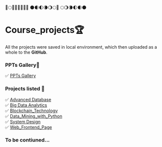 :full_moon_with_face::full_moon::waning_gibbous_moon::waning_crescent_moon::first_quarter_moon::waxing_crescent_moon::new_moon::new_moon_with_face:	:new_moon::waxing_crescent_moon::first_quarter_moon::waning_crescent_moon::waning_gibbous_moon::full_moon::full_moon_with_face:
:full_moon::waning_gibbous_moon::waning_crescent_moon::first_quarter_moon::waxing_crescent_moon::new_moon:

# Course_projects:trophy:
All the projects were saved in local environment, which then uploaded as a whole to the **GitHub**.

### PPTs Gallery:dart:
:white_check_mark: [PPTs Gallery](https://github.com/Edwardus666/Course_projects/tree/main/PPT_gallery)  

### Projects listed :dart:
:white_check_mark: [Advanced Database](https://github.com/Edwardus666/Course_projects/tree/main/Advanced_Database(2020))  
:white_check_mark: [Big Data Analytics](https://github.com/Edwardus666/Course_projects/tree/main/Big_Data_Analytics_with_R)  
:white_check_mark: [Blockchain_Technology](https://github.com/Edwardus666/Course_projects/tree/main/Blockchain_Technology)  
:white_check_mark: [Data_Mining_with_Python](https://github.com/Edwardus666/Course_projects/tree/main/Data_Mining_with_Python)  
:white_check_mark: [System Design](https://github.com/Edwardus666/Course_projects/tree/main/System_Design)     
:white_check_mark: [Web_Frontend_Page](https://github.com/Edwardus666/Course_projects/tree/main/Web_Frontend_Page)    
### To be contiuned...



